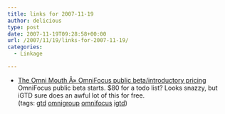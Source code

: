 ```yaml
---
title: links for 2007-11-19
author: delicious
type: post
date: 2007-11-19T09:28:58+00:00
url: /2007/11/19/links-for-2007-11-19/
categories:
  - Linkage

---
```

  * <div>
      <a href="http://blog.omnigroup.com/2007/11/16/omnifocus-public-betaintroductory-pricing/">The Omni Mouth Â» OmniFocus public beta/introductory pricing</a>
    </div>
    
    <div>
      OmniFocus public beta starts. $80 for a todo list? Looks snazzy, but iGTD sure does an awful lot of this for free.
    </div>
    
    <div>
      (tags: <a href="http://del.icio.us/tazzzzz/gtd">gtd</a> <a href="http://del.icio.us/tazzzzz/omnigroup">omnigroup</a> <a href="http://del.icio.us/tazzzzz/omnifocus">omnifocus</a> <a href="http://del.icio.us/tazzzzz/igtd">igtd</a>)
    </div>